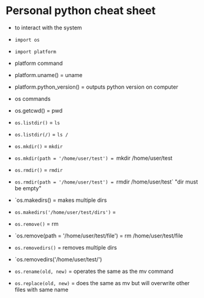 # Personal python cheat sheet

- to interact with the system
 - `import os`
 - `import platform`

- platform command
 - platform.uname() = uname
 - platform.python_version() = outputs python version on computer


- os commands
 - os.getcwd() = pwd
 - `os.listdir()` = `ls`
  - `os.listdir(/)` = `ls /`
 - `os.mkdir()` = `mkdir`
  - `os.mkdir(path = '/home/user/test') = `mkdir /home/user/test
 - `os.rmdir()` = `rmdir`
  - `os.rmdir(path = '/home/user/test') = `rmdir /home/user/test` "dir must be empty"
 - `os.makedirs() = makes multiple dirs
  - `os.makedirs('/home/user/test/dirs')` =
 - `os.remove()` = rm <file>
  - `os.remove(path = '/home/user/test/file') = rm /home/user/test/file
 - `os.removedirs()` = removes multiple dirs
  - `os.removedirs('/home/user/test/')
 - `os.rename(old, new)` = operates the same as the mv command
 - `os.replace(old, new)` = does the same as mv but will overwrite other files with same name
